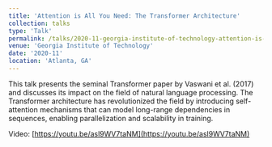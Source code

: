 ```yaml
---
title: 'Attention is All You Need: The Transformer Architecture'
collection: talks
type: 'Talk'
permalink: /talks/2020-11-georgia-institute-of-technology-attention-is-all-you-need-the-transformer-architecture
venue: 'Georgia Institute of Technology'
date: '2020-11'
location: 'Atlanta, GA'
---
```


This talk presents the seminal Transformer paper by Vaswani et al. (2017) and discusses its impact on the field of natural language processing. The Transformer architecture has revolutionized the field by introducing self-attention mechanisms that can model long-range dependencies in sequences, enabling parallelization and scalability in training.

Video: [https://youtu.be/asl9WV7taNM](https://youtu.be/asl9WV7taNM)

